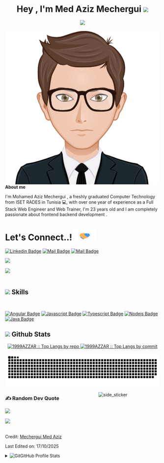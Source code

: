 <h1 align="center"><b>Hey , I'm Med Aziz Mechergui </b><img src="https://media.giphy.com/media/hvRJCLFzcasrR4ia7z/giphy.gif" width="35"></h1>
<p align="center">
  <a href="https://github.com/DenverCoder1/readme-typing-svg"><img src="https://readme-typing-svg.herokuapp.com?font=Time+New+Roman&color=cyan&size=25&center=true&vCenter=true&width=600&height=100&lines=Hey!+It's+Mechergui+Med+Aziz..&hearts;++;Self-taught+Full+Stack+Web+Developer,;Software-Developer,;Love+to+learn+new+stuffs..<3"></a>
</p>

<!--  Ceci mon Avatar-->
<img title="My Avatar" align="left" src="Aziz.png"  width="500px" alt="hi" >

<!--  About me -->
<!--## <picture><img src = "assets/about_me.gif" width = 50px></picture> **About me**-->
**About me**

I'm Mohamed Aziz Mechergui , a freshly graduated Computer Technology from ISET RADES in Tunisia 💻, with over one year of experience as a Full Stack Web Engineer and Web Trainer, I'm 23 years old and I am completely passionate about frontend backend development .

<!-- Let's Connect..! -->
# <b> Let's Connect..!</b><img src="https://github.com/0xAbdulKhalid/0xAbdulKhalid/raw/main/assets/mdImages/handshake.gif" width ="80">

[![Linkedin Badge](https://img.shields.io/badge/-MecherguiMedAziz-0e76a8?style=flat&labelColor=0e76a8&logo=linkedin&logoColor=white)](https://www.linkedin.com/in/mechergui-med-aziz-119358296/) 
[![Mail Badge](https://img.shields.io/badge/-@MecherguiMedAziz-e84393?style=flat&labelColor=e84393&logo=instagram&logoColor=white)](https://www.instagram.com/mechergui_8403/)
[![Mail Badge](https://img.shields.io/badge/-MecherguiMedAziz-c0392b?style=flat&labelColor=c0392b&logo=gmail&logoColor=white)](mailto:moazizmechergui@gmail.com)

<img src="https://img.shields.io/badge/Age-23-blue" />


<!-- Ligne  -->
<img src="https://user-images.githubusercontent.com/73097560/115834477-dbab4500-a447-11eb-908a-139a6edaec5c.gif"><br><br>




<!-- Skills  -->
## <img src="https://media2.giphy.com/media/QssGEmpkyEOhBCb7e1/giphy.gif?cid=ecf05e47a0n3gi1bfqntqmob8g9aid1oyj2wr3ds3mg700bl&rid=giphy.gif" width ="25"><b> Skills</b>
<br>

<!-- TODO: Make technologies links takes you to repositories -->

[![Angular Badge](https://img.shields.io/badge/-Angular-DD0031?style=for-the-badge&labelColor=black&logo=angular&logoColor=DD0031)](#) [![Javascript Badge](https://img.shields.io/badge/-Javascript-F0DB4F?style=for-the-badge&labelColor=black&logo=javascript&logoColor=F0DB4F)](#) [![Typescript Badge](https://img.shields.io/badge/-Typescript-007acc?style=for-the-badge&labelColor=black&logo=typescript&logoColor=007acc)](#) [![Nodejs Badge](https://img.shields.io/badge/-Nodejs-3C873A?style=for-the-badge&labelColor=black&logo=node.js&logoColor=3C873A)](#) [![Java Badge](https://img.shields.io/badge/-Java-ED8B00?style=for-the-badge&labelColor=black&logo=openjdk&logoColor=ED8B00)](#)

<!-- Github Stats   -->
## <img src="https://media.giphy.com/media/iY8CRBdQXODJSCERIr/giphy.gif" width="35"><b> Github Stats </b>


<p align="center">
          <a href="https://github.com/AzizBenIsmail/">
          <img width="45%" src="https://github-profile-summary-cards.vercel.app/api/cards/repos-per-language?username=Mechergui-Med-Aziz&theme=gruvbox&layout=compact&hide_border=true"
          alt="1999AZZAR :: Top Langs by repo" />
          <img width="45%" src="https://github-profile-summary-cards.vercel.app/api/cards/most-commit-language?username=Mechergui-Med-Aziz&theme=gruvbox&layout=compact&hide_border=true"
          alt="1999AZZAR :: Top Langs by commit" />
          </a>
        </p>

<img 
    alt="" 
    src="https://raw.githubusercontent.com/platane/snk/output/github-contribution-grid-snake-dark.svg" 
    style="pointer-events: none;" 
    draggable="false">
</img>


<img align="right" width=200px height=200px alt="side_sticker" src="https://media.giphy.com/media/TEnXkcsHrP4YedChhA/giphy.gif" />


### ✍️ Random Dev Quote
![](https://quotes-github-readme.vercel.app/api?type=horizontal&theme=radical)


<img src="https://user-images.githubusercontent.com/73097560/115834477-dbab4500-a447-11eb-908a-139a6edaec5c.gif"><br><br>

Credit: [Mechergui Med Aziz](https://github.com/Mechergui-Med-Aziz) 

Last Edited on: 17/10/2025
<details> 
  <summary>  <img src="./assets/giphy.gif" width="30px" alt="Git"/>GitHub Profile Stats </summary>
  <div>
  <samp>
      <br/>
            <p align="center">
      </p>
        <p align="center">
          <a href="https://github.com/AzizBenIsmail/">
          <img width="45%" src="https://github-profile-summary-cards.vercel.app/api/cards/repos-per-language?username=AzizBenIsmail&theme=gruvbox&layout=compact&hide_border=true"
          alt="1999AZZAR :: Top Langs by repo" />
          <img width="45%" src="https://github-profile-summary-cards.vercel.app/api/cards/most-commit-language?username=AzizBenIsmail&theme=gruvbox&layout=compact&hide_border=true"
          alt="1999AZZAR :: Top Langs by commit" />
          </a>
        </p>
    <br>

## <img src="https://media.giphy.com/media/dxIWYNNVCxFXdP76XE/giphy.gif" width ="25"><b> Trophies</b>

[![trophy](https://github-profile-trophy.vercel.app/?username=AzizBenIsmail&theme=nord&column=7)](https://github.com/Naderab/github-profile-trophy)

<br>
</details>




[reactplaylist]: https://www.youtube.com/watch?v=KxXXEL-k47Y&list=PLvXDmnBbOF7RnYiZvDwl2Pzcs2kfi10wd
[vscodetutorial]: https://www.youtube.com/watch?v=Bkie2ai8qeE&t=8s
[htmltutorial]: https://www.youtube.com/watch?v=VK6MXVxOsws&t=27s
[javascripttutorial]: https://www.youtube.com/watch?v=D-LHKvmX37E
